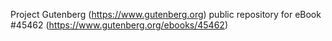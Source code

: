 Project Gutenberg (https://www.gutenberg.org) public repository for eBook #45462 (https://www.gutenberg.org/ebooks/45462)
